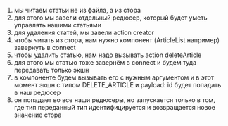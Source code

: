 1. мы читаем статьи не из файла, а из стора
2. для этого мы завели отдельный редюсер, который будет уметь управлять нашими статьями
3. для удаления статей, мы завели action creator
4. чтобы читать из стора, нам нужно компонент (ArticleList например) завернуть в connect
5. чтобы удалить статью, нам надо вызывать action deleteArticle
6. для этого мы статью тоже завернём в connect и будем туда передавать только экшн
7. в компоненте будем вызывать его с нужным аргументом и в этот момент экшн с типом DELETE_ARTICLE и payload: id будет попадать в наш редюсер
8. он попадает во все наши редюсеры, но запускается только в том, где тип переданный тип идентифицируется и возвращается новое значение стора